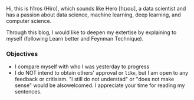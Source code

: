 <!--
.. title: About
.. slug: about
.. date: 2019-02-03 22:39:39 UTC-08:00
.. tags: 
.. category: 
.. link: 
.. description: 
.. type: text
-->
 
Hi, this is h1ros (Hiro), which sounds like Hero [hɪɹoʊ], a data scientist and has a passion about data science, machine learning, deep learning, and computer science. 

Through this blog, I would like to deepen my extertise by explaining to myself (following Learn better and Feynman Technique). 


### Objectives
* I compare myself with who I was yesterday to progress
* I do NOT intend to obtain others' approval or `like`, but I am open to any feedback or critisism. "I still do not understad" or "does not make sense" would be alsowelcomed. I appreciate your time for reading my sentences.


 
